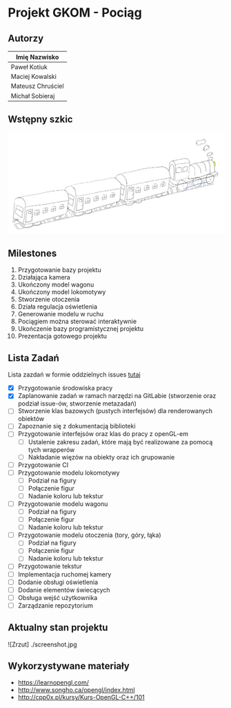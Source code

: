 # Projekt GKOM - Pociąg

## Autorzy
|Imię Nazwisko|
|-|
|Paweł Kotiuk|
|Maciej Kowalski|
|Mateusz Chruściel|
|Michał Sobieraj|

## Wstępny szkic
![Szkic](./szkic.png)



## Milestones


1. Przygotowanie bazy projektu  
2. Działająca kamera  
3. Ukończony model wagonu   
4. Ukończony model lokomotywy  
5. Stworzenie otoczenia  
6. Działa regulacja oświetlenia  
7. Generowanie modelu w ruchu
8. Pociągiem można sterować interaktywnie  
9. Ukończenie bazy programistycznej projektu
10. Prezentacja gotowego projektu  

## Lista Zadań
Lista zazdań w formie oddzielnych issues [tutaj](http://gitlab.ii.pw.edu.pl/gkom.20z/206.-pociag/-/issues?scope=all&utf8=%E2%9C%93&state=all)
- [x] Przygotowanie środowiska pracy
- [x] Zaplanowanie zadań w ramach narzędzi na GitLabie (stworzenie oraz podział issue-ów, stworzenie metazadań)
- [ ] Stworzenie klas bazowych (pustych interfejsów) dla renderowanych obiektów
- [ ] Zapoznanie się z dokumentacją biblioteki
- [ ] Przygotowanie interfejsów oraz klas do pracy z openGL-em
    - [ ] Ustalenie zakresu zadań, które mają być realizowane za pomocą tych wrapperów
    - [ ] Nakładanie więzów na obiekty oraz ich grupowanie
- [ ] Przygotowanie CI
- [ ] Przygotowanie modelu lokomotywy
    - [ ] Podział na figury
    - [ ] Połączenie figur
    - [ ] Nadanie koloru lub tekstur
- [ ] Przygotowanie modelu wagonu
    - [ ] Podział na figury
    - [ ] Połączenie figur
    - [ ] Nadanie koloru lub tekstur
- [ ] Przygotowanie modelu otoczenia (tory, góry, łąka)
    - [ ] Podział na figury
    - [ ] Połączenie figur
    - [ ] Nadanie koloru lub tekstur
- [ ] Przygotowanie tekstur
- [ ] Implementacja ruchomej kamery
- [ ] Dodanie obsługi oświetlenia
- [ ] Dodanie elementów świecących
- [ ] Obsługa wejść użytkownika
- [ ] Zarządzanie repozytorium

## Aktualny stan projektu
![Zrzut] ./screenshot.jpg

## Wykorzystywane materiały
 - https://learnopengl.com/
 - http://www.songho.ca/opengl/index.html
 - http://cpp0x.pl/kursy/Kurs-OpenGL-C++/101
